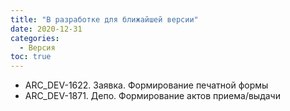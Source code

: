```yaml
---
title: "В разработке для ближайшей версии"
date: 2020-12-31
categories:
  - Версия
toc: true  
---
```


- ARC_DEV-1622. Заявка. Формирование печатной формы
- ARC_DEV-1871. Депо. Формирование актов приема/выдачи

